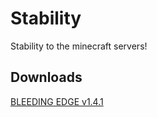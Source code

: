 # Stability
Stability to the minecraft servers!

## Downloads
[BLEEDING EDGE v1.4.1](https://github.com/danielmills/Stability/blob/master/build/latest/bleeding/Stability.jar?raw=true)
